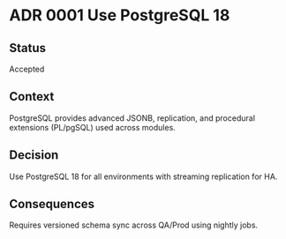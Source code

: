 ﻿# ADR 0001  Use PostgreSQL 18

## Status
Accepted

## Context
PostgreSQL provides advanced JSONB, replication, and procedural extensions (PL/pgSQL) used across modules.

## Decision
Use PostgreSQL 18 for all environments with streaming replication for HA.

## Consequences
Requires versioned schema sync across QA/Prod using nightly jobs.
